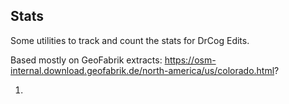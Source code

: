 Stats
-----

Some utilities to track and count the stats for DrCog Edits.

Based mostly on GeoFabrik extracts: https://osm-internal.download.geofabrik.de/north-america/us/colorado.html?

1. 